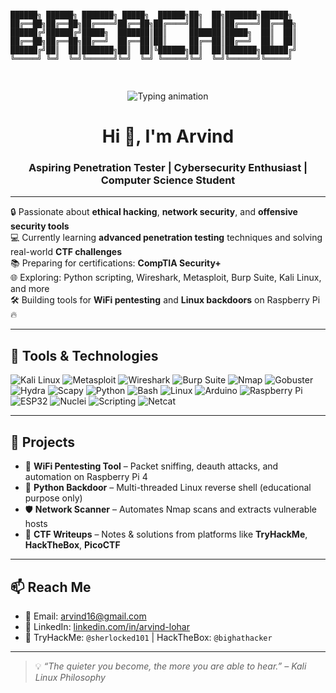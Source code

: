 <p align="center">
<pre>
<code>
██████╗ ██████╗ ███████╗ █████╗  ██████╗██╗  ██╗███████╗██████╗ 
██╔══██╗██╔══██╗██╔════╝██╔══██╗██╔════╝██║  ██║██╔════╝██╔══██╗
██████╔╝██████╔╝█████╗  ███████║██║     ███████║█████╗  ██║  ██║
██╔══██╗██╔══██╗██╔══╝  ██╔══██║██║     ██╔══██║██╔══╝  ██║  ██║
██████╔╝██║  ██║███████╗██║  ██║╚██████╗██║  ██║███████╗██████╔╝
╚═════╝ ╚═╝  ╚═╝╚══════╝╚═╝  ╚═╝ ╚═════╝╚═╝  ╚═╝╚══════╝╚═════╝ 
                                                                
</code>
</pre>
</p>
<p align="center">
  <img src="https://readme-typing-svg.herokuapp.com?font=Fira+Code&size=22&duration=1500&pause=500&color=00FF00&center=true&vCenter=true&width=600&lines=Initializing+Arvind's+Cyber+Profile...;Loading+████████▌100%25;Ready+to+Hack+the+Planet" alt="Typing animation" />
</p>


<h1 align="center">Hi 👋, I'm Arvind</h1>
<h3 align="center">Aspiring Penetration Tester | Cybersecurity Enthusiast | Computer Science Student</h3>

---

🔒 Passionate about **ethical hacking**, **network security**, and **offensive security tools**  
💻 Currently learning **advanced penetration testing** techniques and solving real-world **CTF challenges**  
📚 Preparing for certifications: **CompTIA Security+**  
🌐 Exploring: Python scripting, Wireshark, Metasploit, Burp Suite, Kali Linux, and more  
🛠️ Building tools for **WiFi pentesting** and **Linux backdoors** on Raspberry Pi 🔥

---

## 🧰 Tools & Technologies

![Kali Linux](https://img.shields.io/badge/-Kali%20Linux-557C94?style=flat&logo=kalilinux&logoColor=white)
![Metasploit](https://img.shields.io/badge/-Metasploit-222222?style=flat&logo=metasploit&logoColor=white)
![Wireshark](https://img.shields.io/badge/-Wireshark-1679A7?style=flat&logo=wireshark&logoColor=white)
![Burp Suite](https://img.shields.io/badge/-Burp%20Suite-ff5722?style=flat&logo=burpsuite&logoColor=white)
![Nmap](https://img.shields.io/badge/-Nmap-00457C?style=flat&logo=nmap&logoColor=white)
![Gobuster](https://img.shields.io/badge/-Gobuster-4B4B4B?style=flat)
![Hydra](https://img.shields.io/badge/-Hydra-000000?style=flat)
![Scapy](https://img.shields.io/badge/-Scapy-3776AB?style=flat)
![Python](https://img.shields.io/badge/-Python-3776AB?style=flat&logo=python&logoColor=white)
![Bash](https://img.shields.io/badge/-Bash-4EAA25?style=flat&logo=gnubash&logoColor=white)
![Linux](https://img.shields.io/badge/-Linux-FCC624?style=flat&logo=linux&logoColor=black)
![Arduino](https://img.shields.io/badge/-Arduino-00979D?style=flat&logo=arduino&logoColor=white)
![Raspberry Pi](https://img.shields.io/badge/-Raspberry%20Pi-C51A4A?style=flat&logo=raspberrypi&logoColor=white)
![ESP32](https://img.shields.io/badge/-ESP32-323232?style=flat)
![Nuclei](https://img.shields.io/badge/-Nuclei-0f0f0f?style=flat)
![Scripting](https://img.shields.io/badge/-Scripting-blue?style=flat)
![Netcat](https://img.shields.io/badge/-Netcat-808080?style=flat)

---

## 🔭 Projects

- 🔧 **WiFi Pentesting Tool** – Packet sniffing, deauth attacks, and automation on Raspberry Pi 4  
- 🐍 **Python Backdoor** – Multi-threaded Linux reverse shell (educational purpose only)  
- 🛡️ **Network Scanner** – Automates Nmap scans and extracts vulnerable hosts  
- 🧠 **CTF Writeups** – Notes & solutions from platforms like **TryHackMe**, **HackTheBox**, **PicoCTF**  

---

## 📫 Reach Me

- 📧 Email: [arvind16@gmail.com](mailto:arvind16@gmail.com)  
- 💼 LinkedIn: [linkedin.com/in/arvind-lohar](https://www.linkedin.com/in/arvind-lohar-48824b266/)  
- 🔗 TryHackMe: `@sherlocked101` | HackTheBox: `@bighathacker`  

---

> 💡 _“The quieter you become, the more you are able to hear.” – Kali Linux Philosophy_
